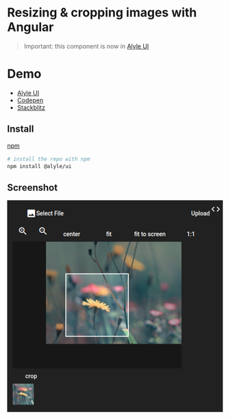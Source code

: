 # Resizing & cropping images with Angular

> Important: this component is now in [Alyle UI](https://github.com/A-l-y-l-e/Alyle-UI)

# Demo

* [Alyle UI](https://alyle-ui.firebaseapp.com/component/resizing-cropping-images)
* [Codepen](https://codepen.io/enlcxx/details/vmadQz)
* [Stackblitz](https://stackblitz.com/edit/resizing-cropping-image?file=src%2Fapp%2Fapp.component.ts)

## Install
[npm](https://www.npmjs.com/package/@alyle/ui)

```bash
# install the repo with npm
npm install @alyle/ui
```
## Screenshot

<img src="demo.png">
